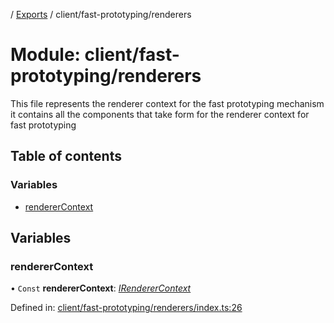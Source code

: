 [](../README.md) / [Exports](../modules.md) / client/fast-prototyping/renderers

# Module: client/fast-prototyping/renderers

This file represents the renderer context for the fast prototyping mechanism it
contains all the components that take form for the renderer context for fast prototyping

## Table of contents

### Variables

- [rendererContext](client_fast_prototyping_renderers.md#renderercontext)

## Variables

### rendererContext

• `Const` **rendererContext**: [*IRendererContext*](../interfaces/client_providers_renderer.irenderercontext.md)

Defined in: [client/fast-prototyping/renderers/index.ts:26](https://github.com/onzag/itemize/blob/5fcde7cf/client/fast-prototyping/renderers/index.ts#L26)
